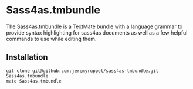 # Sass4as.tmbundle

The Sass4as.tmbundle is a TextMate bundle with a language grammar to provide syntax highlighting for sass4as documents as well as a few helpful commands to use while editing them.

## Installation

	git clone git@github.com:jeremyruppel/sass4as-tmbundle.git Sass4as.tmbundle
	mate Sass4as.tmbundle